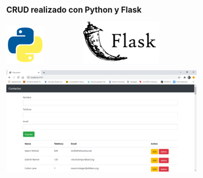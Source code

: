 ## CRUD realizado con Python y Flask

<img src="docs/python.png" width="100"/>
<img src="docs/flask.png" width="200" style="margin-left: 100px"/>


![](docs/crud-python.png)





